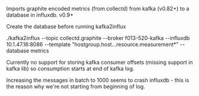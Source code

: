 Imports graphite encoded metrics (from collectd) from kafka (v0.82+) to a database in influxdb. v0.9+

Create the database before running kafka2influx


./kafka2influx --topic collectd.graphite --broker f013-520-kafka --influxdb 10.1.47.16:8086 --template "hostgroup.host...resource.measurement*" --database metrics

Currently no support for storing kafka consumer offsets (missing support in kafka lib) so consumption starts at end of kafka log.

Increasing the messages in batch to 1000 seems to crash influxdb - this is the reason why we're not starting from beginning of log.



